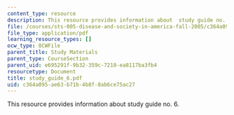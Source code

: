 ```yaml
---
content_type: resource
description: This resource provides information about  study guide no. 6.
file: /courses/sts-005-disease-and-society-in-america-fall-2005/c364a095ae63b71b4b8f8ab6ce75ac27_study_guide_6.pdf
file_type: application/pdf
learning_resource_types: []
ocw_type: OCWFile
parent_title: Study Materials
parent_type: CourseSection
parent_uid: e695291f-9b32-359c-7210-ea8117ba3fb4
resourcetype: Document
title: study_guide_6.pdf
uid: c364a095-ae63-b71b-4b8f-8ab6ce75ac27
---
```

This resource provides information about  study guide no. 6.

